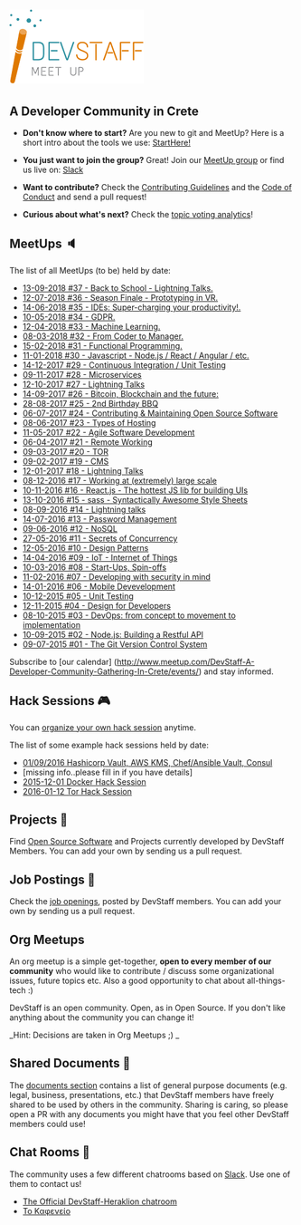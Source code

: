 # [![DevStaff home](images/logo.png)](http://www.devstaff.gr)
## A Developer Community in Crete

* **Don't know where to start?** Are you new to git and MeetUp? Here is a short intro about the tools we use: [StartHere!](StartHere.md)

* **You just want to join the group?** Great!
  Join our [MeetUp group](http://www.meetup.com/DevStaff-A-Developer-Community-Gathering-In-Crete/) or find us live on: [Slack](https://devstaff.slack.com/signup)

* **Want to contribute?** Check the [Contributing Guidelines](CONTRIBUTING.md)
  and the [Code of Conduct](CodeOfConduct.md) and send a pull request!
* **Curious about what's next?** Check the [topic voting analytics](http://analytics.devstaff.gr)!

## MeetUps :speaker:

The list of all MeetUps (to be) held by date:

* [13-09-2018 #37 - Back to School - Lightning Talks.](https://github.com/devstaff-crete/meetup37-LightningTalks)
* [12-07-2018 #36 - Season Finale - Prototyping in VR.](https://github.com/devstaff-crete/meetup36-PrototypingInVR)
* [14-06-2018 #35 - IDEs: Super-charging your productivity!.](https://github.com/devstaff-crete/meetup35-IDEs)
* [10-05-2018 #34 - GDPR.](https://github.com/devstaff-crete/meetup34-GDPR)
* [12-04-2018 #33 - Machine Learning.](https://github.com/devstaff-crete/meetup33-MachineLearning)
* [08-03-2018 #32 - From Coder to Manager.](https://github.com/devstaff-crete/meetup32-FromCoderToManager)
* [15-02-2018 #31 - Functional Programming.](https://github.com/devstaff-crete/meetup31-FunctionalProgramming)
* [11-01-2018 #30 - Javascript - Node.js / React / Angular / etc.](https://github.com/devstaff-crete/meetup30-Javascript)
* [14-12-2017 #29 - Continuous Integration / Unit Testing](https://github.com/devstaff-crete/meetup29-CI)
* [09-11-2017 #28 - Microservices](https://github.com/devstaff-crete/meetup28-Microservices)
* [12-10-2017 #27 - Lightning Talks](https://github.com/devstaff-crete/meetup27-LightningTalks)
* [14-09-2017 #26 - Bitcoin, Blockchain and the future:](https://github.com/devstaff-crete/meetup26-BitcoinBlockchainETC)
* [28-08-2017 #25 - 2nd Birthday BBQ](https://www.meetup.com/DevStaff-A-Developer-Community-Gathering-In-Crete/events/242708129/)
* [06-07-2017 #24 - Contrib­uting & Maintaining Open Source Software](https://github.com/devstaff-crete/meetup24-CMOSS)
* [08-06-2017 #23 - Types of Hosting](https://github.com/devstaff-crete/meetup23-TypesOfHosting)
* [11-05-2017 #22 - Agile Software Development](https://github.com/devstaff-crete/meetup22-AgileSoftwareDevelopment)
* [06-04-2017 #21 - Remote Working](https://github.com/devstaff-crete/meetup21-RemoteWorking)
* [09-03-2017 #20 - TOR](https://github.com/devstaff-crete/meetup20-TOR)
* [09-02-2017 #19 - CMS](https://github.com/devstaff-crete/meetup19-CMS)
* [12-01-2017 #18 - Lightning Talks](https://github.com/devstaff-crete/meetup18-lightningTalks)
* [08-12-2016 #17 - Working at (extremely) large scale](https://github.com/devstaff-crete/meetup17-largescale)
* [10-11-2016 #16 - React.js - The hottest JS lib for building UIs](https://github.com/devstaff-crete/meetup16-ReactJs)
* [13-10-2016 #15 - sass - Syntactically Awesome Style Sheets](https://github.com/devstaff-crete/meetup14-Sass)
* [08-09-2016 #14 - Lightning talks](https://github.com/devstaff-crete/meetup13-LightningTalks-SoftwareballGame)
* [14-07-2016 #13 - Password Management](https://github.com/devstaff-crete/meetup12-infosec)
* [09-06-2016 #12 - NoSQL](https://github.com/devstaff-crete/meetup11-NoSQL)
* [27-05-2016 #11 - Secrets of Concurrency](https://devstaff.gr)
* [12-05-2016 #10 - Design Patterns](https://github.com/devstaff-crete/meetup10-DesignPatterns)
* [14-04-2016 #09 - IoT - Internet of Things](https://github.com/devstaff-crete/meetup09-IoT)
* [10-03-2016 #08 - Start-Ups, Spin-offs](https://github.com/devstaff-crete/meetup08-Startups)
* [11-02-2016 #07 - Developing with security in mind](https://github.com/devstaff-crete/meetup07-Security)
* [14-01-2016 #06 - Mobile Devevelopment](https://github.com/devstaff-crete/meetup06-MobileDev)
* [10-12-2015 #05 - Unit Testing](https://github.com/devstaff-crete/meetup05-Testing)
* [12-11-2015 #04 - Design for Developers](https://github.com/devstaff-crete/meetup04-Design)
* [08-10-2015 #03 - DevOps: from concept to movement to implementation](https://github.com/devstaff-crete/meetup03-DevOps)
* [10-09-2015 #02 - Node.js: Building a Restful API](https://github.com/devstaff-crete/meetup02-NodeJS)
* [09-07-2015 #01 - The Git Version Control System](https://github.com/devstaff-crete/meetup01-Git)

Subscribe to [our calendar] (http://www.meetup.com/DevStaff-A-Developer-Community-Gathering-In-Crete/events/) and stay informed.

## Hack Sessions :video_game:

You can [organize your own hack session](HackSessionHowTo.md) anytime.

The list of some example hack sessions held by date:

* [01/09/2016 Hashicorp Vault, AWS KMS, Chef/Ansible Vault, Consul](http://www.meetup.com/DevStaff-A-Developer-Community-Gathering-In-Crete/events/233637796/)
* [missing info..please fill in if you have details]
* [2015-12-01 Docker Hack Session](https://github.com/devstaff-crete/docker-hack-sessions)
* [2016-01-12 Tor Hack Session](https://github.com/DaKnOb/TorConfig)

## Projects :construction:

Find [Open Source Software](projects/README.md) and Projects currently developed by DevStaff Members. You can add your own by sending us a pull request.

## Job Postings :postal_horn:

Check the [job openings](jobs/README.md), posted by DevStaff members. You can add your own by
sending us a pull request.

## Org Meetups

An org meetup is a simple get-together, **open to every member of our community** who would like to contribute / discuss some organizational issues, future topics etc. Also a good opportunity to chat about all-things-tech :)

DevStaff is an open community. Open, as in Open Source. If you don't like anything about the community you can change it! 

_Hint: Decisions are taken in Org Meetups ;) _

## Shared Documents :book:

The [documents section](https://github.com/devstaff-crete/DevStaff-Heraklion/tree/master/documents) contains a list of general purpose documents (e.g. legal, business, presentations, etc.) that DevStaff members have freely shared to be used by others in the community. Sharing is caring, so please open a PR with any documents you might have that you feel other DevStaff members could use!

## Chat Rooms :speech_balloon:

The community uses a few different chatrooms based on [Slack](https://devstaff.slack.com/signup). Use one of them to contact us!

* [The Official DevStaff-Heraklion chatroom](https://devstaff.slack.com/messages/general/)
* [Το Καφενείο](https://devstaff.slack.com/messages/random/)
